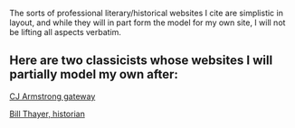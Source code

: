 The sorts of professional literary/historical websites I cite are simplistic in layout, and while they will in part form the model for my own site, I will not be lifting all aspects verbatim.

## Here are two classicists whose websites I will partially model my own after:

[CJ Armstrong gateway](http://bracchiumforte.com/index.html)

[Bill Thayer, historian](https://penelope.uchicago.edu/Thayer/E/home.html)
